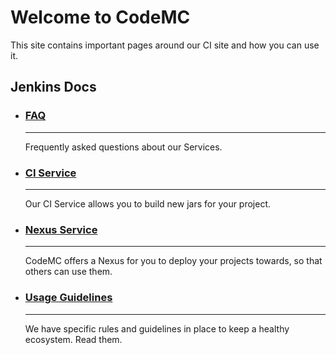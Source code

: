 # Welcome to CodeMC
This site contains important pages around our CI site and how you can use it.

## Jenkins Docs

<div class="grid cards" markdown>

-   ### [FAQ](faq/index.md)
    
    ----
    
    Frequently asked questions about our Services.

-   ### [CI Service](services/ci/index.md)
    
    ----
    
    Our CI Service allows you to build new jars for your project.

-   ### [Nexus Service](services/nexus/deploy.md)
    
    ----
    
    CodeMC offers a Nexus for you to deploy your projects towards, so that others can use them.

-   ### [Usage Guidelines](usage-guidelines.md)
    
    ----
    
    We have specific rules and guidelines in place to keep a healthy ecosystem. Read them.

</div>

